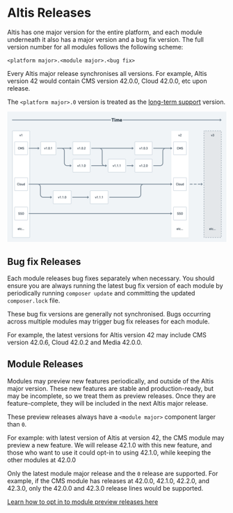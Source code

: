 # Altis Releases

Altis has one major version for the entire platform, and each module underneath it also has a major version and a bug fix version.
The full version number for all modules follows the following scheme:

```text
<platform major>.<module major>.<bug fix>
```

Every Altis major release synchronises all versions. For example, Altis version 42 would contain CMS version 42.0.0, Cloud 42.0.0,
etc upon release.

The `<platform major>.0` version is treated as the [long-term support](./long-term-support.md) version.

![Release timeline diagram](./assets/release-timeline.png)

## Bug fix Releases

Each module releases bug fixes separately when necessary. You should ensure you are always running the latest bug fix version of
each module by periodically running `composer update` and committing the updated `composer.lock` file.

These bug fix versions are generally not synchronised. Bugs occurring across multiple modules may trigger bug fix releases for each
module.

For example, the latest versions for Altis version 42 may include CMS version 42.0.6, Cloud 42.0.2 and Media 42.0.0.

## Module Releases

Modules may preview new features periodically, and outside of the Altis major version. These new features are stable and
production-ready, but may be incomplete, so we treat them as preview releases. Once they are feature-complete, they will be included
in the next Altis major release.

These preview releases always have a `<module major>` component larger than `0`.

For example: with latest version of Altis at version 42, the CMS module may preview a new feature. We will release 42.1.0 with this
new feature, and those who want to use it could opt-in to using 42.1.0, while keeping the other modules at 42.0.0

Only the latest module major release and the `0` release are supported. For example, if the CMS module has releases at 42.0.0,
42.1.0, 42.2.0, and 42.3.0, only the 42.0.0 and 42.3.0 release lines would be supported.

[Learn how to opt in to module preview releases here](./module-preview-releases.md)
